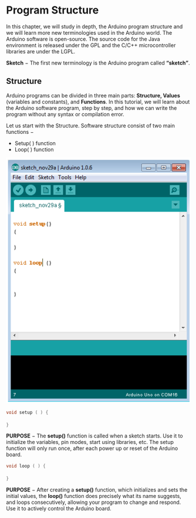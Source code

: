 # Program Structure
In this chapter, we will study in depth, the Arduino program structure and we will learn more new terminologies used in the Arduino world. The Arduino software is open-source. The source code for the Java environment is released under the GPL and the C/C++ microcontroller libraries are under the LGPL.

**Sketch** − The first new terminology is the Arduino program called **“sketch”**.

## Structure
Arduino programs can be divided in three main parts: **Structure, Values** (variables and constants), and **Functions**. In this tutorial, we will learn about the Arduino software program, step by step, and how we can write the program without any syntax or compilation error.

Let us start with the Structure. Software structure consist of two main functions −

- Setup( ) function
- Loop( ) function

![Structure](img\structure.png)



```c++
void setup ( ) {

}
```

**PURPOSE** − The **setup()** function is called when a sketch starts. Use it to initialize the variables, pin modes, start using libraries, etc. The setup function will only run once, after each power up or reset of the Arduino board.

```c++
void loop ( ) {
  
}
```

**PURPOSE** − After creating a **setup()** function, which initializes and sets the initial values, the **loop()** function does precisely what its name suggests, and loops consecutively, allowing your program to change and respond. Use it to actively control the Arduino board.





